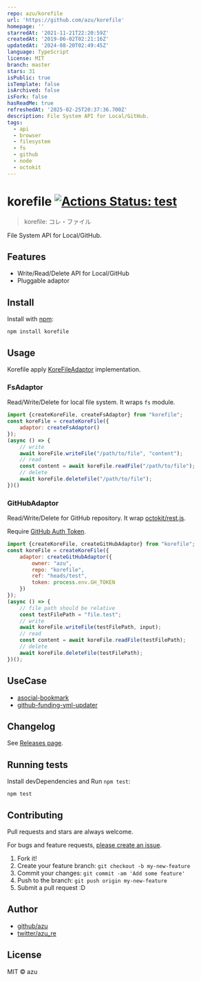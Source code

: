 ```yaml
---
repo: azu/korefile
url: 'https://github.com/azu/korefile'
homepage: ''
starredAt: '2021-11-21T22:20:59Z'
createdAt: '2019-06-02T02:21:16Z'
updatedAt: '2024-08-20T02:49:45Z'
language: TypeScript
license: MIT
branch: master
stars: 31
isPublic: true
isTemplate: false
isArchived: false
isFork: false
hasReadMe: true
refreshedAt: '2025-02-25T20:37:36.700Z'
description: File System API for Local/GitHub.
tags:
  - api
  - browser
  - filesystem
  - fs
  - github
  - node
  - octokit
---
```


# korefile [![Actions Status: test](https://github.com/azu/korefile/workflows/test/badge.svg)](https://github.com/azu/korefile/actions?query=workflow%3A"test")
 
> korefile: コレ・ファイル
 
File System API for Local/GitHub.

## Features

- Write/Read/Delete API for Local/GitHub
- Pluggable adaptor

## Install

Install with [npm](https://www.npmjs.com/):

    npm install korefile

## Usage

Korefile apply [KoreFileAdaptor](./src/KoreFileAdaptor.ts) implementation. 

### FsAdaptor

Read/Write/Delete for local file system.
It wraps `fs` module.

```js
import {createKoreFile, createFsAdaptor} from "korefile";
const koreFile = createKoreFile({ 
    adaptor: createFsAdaptor()
});
(async () => { 
    // write
    await koreFile.writeFile("/path/to/file", "content");
    // read
    const content = await koreFile.readFile("/path/to/file");
    // delete
    await koreFile.deleteFile("/path/to/file");
})()
```

### GitHubAdaptor

Read/Write/Delete for GitHub repository.
It wrap [octokit/rest.js](https://github.com/octokit/rest.js/).

Require [GitHub Auth Token](https://github.com/settings/tokens/new).

```js
import {createKoreFile, createGitHubAdaptor} from "korefile";
const koreFile = createKoreFile({
    adaptor: createGitHubAdaptor({
        owner: "azu",
        repo: "korefile",
        ref: "heads/test",
        token: process.env.GH_TOKEN
    })
});
(async () => { 
    // file path should be relative
    const testFilePath = "file.test";
    // write
    await koreFile.writeFile(testFilePath, input);
    // read
    const content = await koreFile.readFile(testFilePath);
    // delete
    await koreFile.deleteFile(testFilePath);
})();
```

## UseCase

- [asocial-bookmark](https://github.com/azu/asocial-bookmark)
- [github-funding-yml-updater](https://github.com/azu/github-funding-yml-updater)

## Changelog

See [Releases page](https://github.com/azu/korefile/releases).

## Running tests

Install devDependencies and Run `npm test`:

    npm test

## Contributing

Pull requests and stars are always welcome.

For bugs and feature requests, [please create an issue](https://github.com/azu/korefile/issues).

1. Fork it!
2. Create your feature branch: `git checkout -b my-new-feature`
3. Commit your changes: `git commit -am 'Add some feature'`
4. Push to the branch: `git push origin my-new-feature`
5. Submit a pull request :D

## Author

- [github/azu](https://github.com/azu)
- [twitter/azu_re](https://twitter.com/azu_re)

## License

MIT © azu
